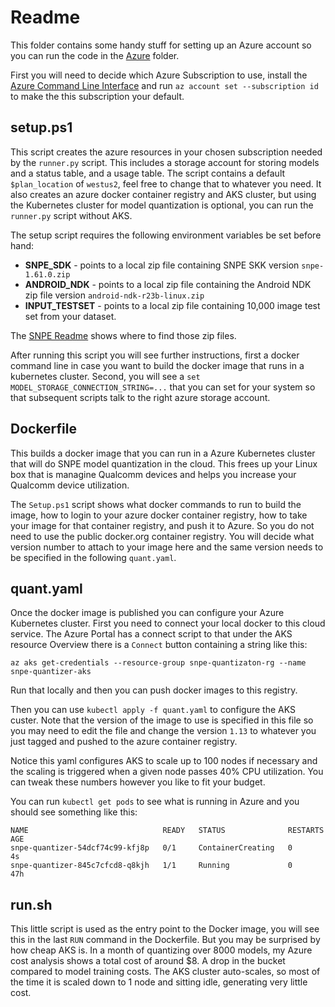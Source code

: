 # Readme

This folder contains some handy stuff for setting up an Azure account so you can run the code
in the [Azure](../Azure/readme.md) folder.

First you will need to decide which Azure Subscription to use, install the
[Azure Command Line Interface](https://docs.microsoft.com/en-us/cli/azure/install-azure-cli-windows?tabs=azure-cli)
and run `az account set --subscription id` to make the this subscription your default.

## setup.ps1

This script creates the azure resources in your chosen subscription needed by the `runner.py`
script.  This includes a storage account for storing models and a status table, and a usage table.
The script contains a default `$plan_location` of `westus2`, feel free to change that to whatever
you need.  It also creates an azure docker container registry and AKS cluster, but using the
Kubernetes cluster for model quantization is optional, you can run the `runner.py` script without
AKS.

The setup script requires the following environment variables be set before hand:

- **SNPE_SDK** - points to a local zip file containing SNPE SKK version `snpe-1.61.0.zip`
- **ANDROID_NDK** - points to a local zip file containing the Android NDK zip file version `android-ndk-r23b-linux.zip`
- **INPUT_TESTSET** - points to a local zip file containing 10,000 image test set from your dataset.

The [SNPE Readme](../snpe/readme.md) shows where to find those zip files.

After running this script you will see further instructions, first a docker command line in case you
want to build the docker image that runs in a kubernetes cluster.  Second, you will see a
`set MODEL_STORAGE_CONNECTION_STRING=...` that you can set for your system so that subsequent scripts
talk to the right azure storage account.

## Dockerfile

This builds a docker image that you can run in a Azure Kubernetes cluster that will do SNPE model
quantization in the cloud.  This frees up your Linux box that is managine Qualcomm devices and helps
you increase your Qualcomm device utilization.

The `Setup.ps1` script shows what docker commands to run to build the image, how to login to your
azure docker container registry, how to take your image for that container registry, and push it
to Azure.  So you do not need to use the public docker.org container registry.  You will decide
what version number to attach to your image here and the same version needs to be specified in the
following `quant.yaml`.

## quant.yaml

Once the docker image is published you can configure your Azure Kubernetes cluster. First
you need to connect your local docker to this cloud service.  The Azure Portal has a connect
script to that under the AKS resource Overview there is a `Connect` button containing a string
like this:
```
az aks get-credentials --resource-group snpe-quantizaton-rg --name snpe-quantizer-aks
```
Run that locally and then you can push docker images to this registry.

Then you can use `kubectl apply -f quant.yaml` to configure the AKS custer.  Note that the version
of the image to use is specified in this file so you may need to edit the file and change the
version `1.13` to whatever you just tagged and pushed to the azure container registry.

Notice this yaml configures AKS to scale up to 100 nodes if necessary and the scaling is triggered
when a given node passes 40% CPU utilization.  You can tweak these numbers however you like to
fit your budget.

You can run `kubectl get pods` to see what is running in Azure and you should see something like this:
```
NAME                              READY   STATUS              RESTARTS   AGE
snpe-quantizer-54dcf74c99-kfj8p   0/1     ContainerCreating   0          4s
snpe-quantizer-845c7cfcd8-q8kjh   1/1     Running             0          47h
```


## run.sh

This little script is used as the entry point to the Docker image, you will see this in the last
`RUN` command in the Dockerfile.  But you may be surprised by how cheap AKS is. In a month of
quantizing over 8000 models, my Azure cost analysis shows a total cost of around $8. A drop in the
bucket compared to model training costs. The AKS cluster auto-scales, so most of the time it is
scaled down to 1 node and sitting idle, generating very little cost.



